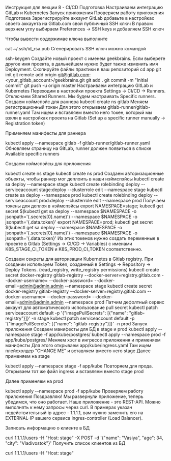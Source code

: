 Инструкция для лекции 8 - CI/CD
Подготовка
Настраиваем интеграцию GitLab и Kubernetes
Запуск приложения
Проверяем работу приложения
Подготовка
Зарегистрируйте аккаунт GitLab
добавьте в настройках своего аккаунта на Gitlab.com свой публичный SSH ключ
В правом верхнем углу выбираем Preferences -> SSH keys и добавляем SSH ключ

Чтобы вывести содержимае ключа выполните

cat ~/.ssh/id_rsa.pub
Сгенерировать SSH ключ можно командой

ssh-keygen
Создайте новый проект с именем geekbrains. Если выберете другое имя проекта, в дальнейшем нужно будет также изменить имя Deployment.
Скопируйте файлы практики в ваш репозиторий
cd app
git init
git remote add origin git@gitlab.com:<your_gitlab_account>/geekbrains.git
git add .
git commit -m "Initial commit"
git push -u origin master
Настраиваем интеграцию GitLab и Kubernetes
Переходим в настройки проекта Settings -> CI/CD -> Runners. Отключаем Shared Runners. Мы будем настраивать Specific runners.
Создаем нэймспэйс для раннера
kubectl create ns gitlab
Меняем регистрационный токен Для этого открываем gitlab-runner/gitlab-runner.yaml Там ищем и вставляем вместо него токен, который мы взяли в настройках проекта на Gitlab (Set up a specific runner manually -> Registration token)

Применяем манифесты для раннера

kubectl apply --namespace gitlab -f gitlab-runner/gitlab-runner.yaml
Обновляем страницу на GitLab, runner должен появиться в списке Available specific runners

Создаем нэймспэйсы для приложения

kubectl create ns stage
kubectl create ns prod
Создаем авторизационные объекты, чтобы раннер мог деплоить в наши нэймспэйсы
kubectl create sa deploy --namespace stage
kubectl create rolebinding deploy --serviceaccount stage:deploy --clusterrole edit --namespace stage
kubectl create sa deploy --namespace prod
kubectl create rolebinding deploy --serviceaccount prod:deploy --clusterrole edit --namespace prod
Получаем токены для деплоя в нэймспэйсы
export NAMESPACE=stage; kubectl get secret $(kubectl get sa deploy --namespace $NAMESPACE -o jsonpath='{.secrets[0].name}') --namespace $NAMESPACE -o jsonpath='{.data.token}'
export NAMESPACE=prod; kubectl get secret $(kubectl get sa deploy --namespace $NAMESPACE -o jsonpath='{.secrets[0].name}') --namespace $NAMESPACE -o jsonpath='{.data.token}'
Из этих токенов нужно создать переменные в проекте в Gitlab (Settings -> CI/CD -> Variables) с именами K8S_STAGE_CI_TOKEN и K8S_PROD_CI_TOKEN соответственно.

Создаем секреты для авторизации Kubernetes в Gitlab registry. При создании используем Token, созданный в Settings -> Repository -> Deploy Tokens. (read_registry, write_registry permissions)
kubectl create secret docker-registry gitlab-registry --docker-server=registry.gitlab.com --docker-username=<USERNAME> --docker-password=<PASSWORD> --docker-email=admin@admin.admin --namespace stage
kubectl create secret docker-registry gitlab-registry --docker-server=registry.gitlab.com --docker-username=<USERNAME> --docker-password=<PASSWORD> --docker-email=admin@admin.admin --namespace prod
Патчим дефолтный сервис аккаунт для автоматического использование pull secret
kubectl patch serviceaccount default -p '{"imagePullSecrets": [{"name": "gitlab-registry"}]}' -n stage
kubectl patch serviceaccount default -p '{"imagePullSecrets": [{"name": "gitlab-registry"}]}' -n prod
Запуск приложения
Создаем манифесты для БД в stage и prod
kubectl apply --namespace stage -f app/kube/postgres/
kubectl apply --namespace prod -f app/kube/postgres/
Меняем хост в ингрессе приложения и применяем манифесты Для этого открываем app/kube/ingress.yaml Там ищем плейсхолдер "CHANGE ME" и вставляем вместо него stage
Далее применяем на stage

kubectl apply --namespace stage -f app/kube
Повторяем для прода. Открываем тот же файл ingress и вставляем вместо stage prod

Далее применяем на prod

kubectl apply --namespace prod -f app/kube
Проверяем работу приложения
Поздравляю! Мы развернули приложение, теперь убедимся, что оно работает. Наше приложение - это REST-API. Можно выполнять к нему запросы через curl. В примерах указан недействительный ip адрес - 1.1.1.1, вам нужно заменить его на EXTERNAL-IP вашего сервиса ingres-controller (Load Balancer).

Записать информацию о клиенте в БД

curl 1.1.1.1/users -H "Host: stage" -X POST -d '{"name": "Vasiya", "age": 34, "city": "Vladivostok"}'
Получить список клиентов из БД

curl 1.1.1.1/users -H "Host: stage"
